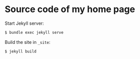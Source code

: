 # Source code of my home page

Start Jekyll server:

```bash
$ bundle exec jekyll serve
```

Build the site in `_site`:

```bash
$ jekyll build
```
